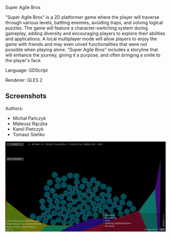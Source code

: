 Super Agile Bros

"Super Agile Bros" is a 2D platformer game where the player will traverse through various levels, battling enemies, avoiding traps, and solving logical puzzles. The game will feature a character-switching system during gameplay, adding diversity and encouraging players to explore their abilities and applications. A local multiplayer mode will allow players to enjoy the game with friends and may even unveil functionalities that were not possible when playing alone. "Super Agile Bros" includes a storyline that will enhance the journey, giving it a purpose, and often bringing a smile to the player's face.

Language: GDScript

Renderer: GLES 2

## Screenshots

Authors:
 - Michał Pańczyk
 - Mateusz Rączka
 - Kamil Pietczyk
 - Tomasz Sieńko

![Screenshot](screenshots/screenshot.png)
